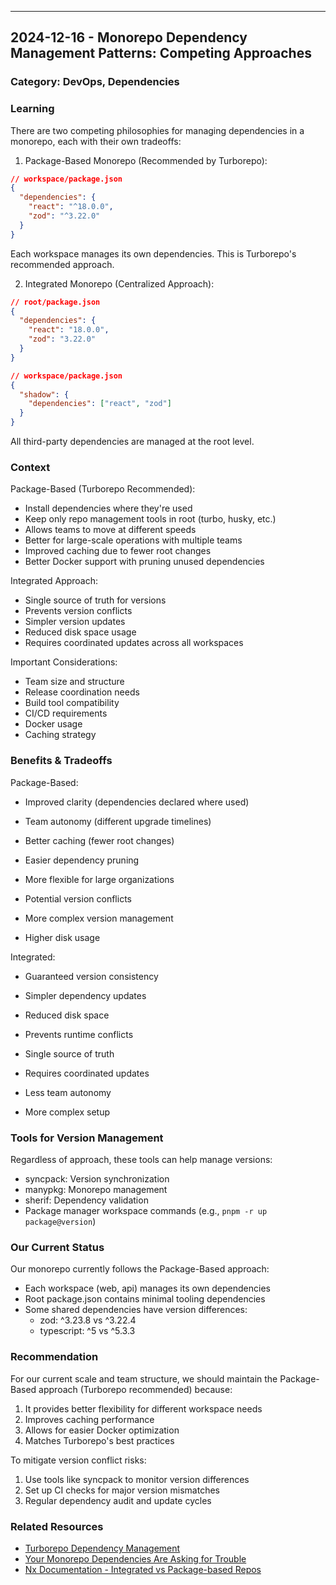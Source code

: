 ---

## 2024-12-16 - Monorepo Dependency Management Patterns: Competing Approaches

### Category: DevOps, Dependencies

### Learning

There are two competing philosophies for managing dependencies in a monorepo, each with their own tradeoffs:

1. Package-Based Monorepo (Recommended by Turborepo):

```json
// workspace/package.json
{
  "dependencies": {
    "react": "^18.0.0",
    "zod": "^3.22.0"
  }
}
```

Each workspace manages its own dependencies. This is Turborepo's recommended approach.

2. Integrated Monorepo (Centralized Approach):

```json
// root/package.json
{
  "dependencies": {
    "react": "18.0.0",
    "zod": "3.22.0"
  }
}

// workspace/package.json
{
  "shadow": {
    "dependencies": ["react", "zod"]
  }
}
```

All third-party dependencies are managed at the root level.

### Context

Package-Based (Turborepo Recommended):

- Install dependencies where they're used
- Keep only repo management tools in root (turbo, husky, etc.)
- Allows teams to move at different speeds
- Better for large-scale operations with multiple teams
- Improved caching due to fewer root changes
- Better Docker support with pruning unused dependencies

Integrated Approach:

- Single source of truth for versions
- Prevents version conflicts
- Simpler version updates
- Reduced disk space usage
- Requires coordinated updates across all workspaces

Important Considerations:

- Team size and structure
- Release coordination needs
- Build tool compatibility
- CI/CD requirements
- Docker usage
- Caching strategy

### Benefits & Tradeoffs

Package-Based:

- Improved clarity (dependencies declared where used)
- Team autonomy (different upgrade timelines)
- Better caching (fewer root changes)
- Easier dependency pruning
- More flexible for large organizations

- Potential version conflicts
- More complex version management
- Higher disk usage

Integrated:

- Guaranteed version consistency
- Simpler dependency updates
- Reduced disk space
- Prevents runtime conflicts
- Single source of truth

- Requires coordinated updates
- Less team autonomy
- More complex setup

### Tools for Version Management

Regardless of approach, these tools can help manage versions:

- syncpack: Version synchronization
- manypkg: Monorepo management
- sherif: Dependency validation
- Package manager workspace commands (e.g., `pnpm -r up package@version`)

### Our Current Status

Our monorepo currently follows the Package-Based approach:

- Each workspace (web, api) manages its own dependencies
- Root package.json contains minimal tooling dependencies
- Some shared dependencies have version differences:
  - zod: ^3.23.8 vs ^3.22.4
  - typescript: ^5 vs ^5.3.3

### Recommendation

For our current scale and team structure, we should maintain the Package-Based approach (Turborepo recommended) because:

1. It provides better flexibility for different workspace needs
2. Improves caching performance
3. Allows for easier Docker optimization
4. Matches Turborepo's best practices

To mitigate version conflict risks:

1. Use tools like syncpack to monitor version differences
2. Set up CI checks for major version mismatches
3. Regular dependency audit and update cycles

### Related Resources

- [Turborepo Dependency Management](https://turbo.build/repo/docs/crafting-your-repository/managing-dependencies)
- [Your Monorepo Dependencies Are Asking for Trouble](https://blog.andrewbrey.com/2022-10-12-your-monorepo-dependencies-are-asking-for-trouble/)
- [Nx Documentation - Integrated vs Package-based Repos](https://nx.dev/getting-started/integrated-repo-tutorial)
